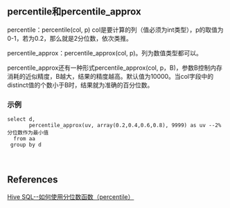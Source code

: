 ## percentile和percentile_approx
percentile：percentile(col, p) col是要计算的列（值必须为int类型），p的取值为0-1，若为0.2，那么就是2分位数，依次类推。

percentile_approx：percentile_approx(col, p)。列为数值类型都可以。

percentile_approx还有一种形式percentile_approx(col, p，B)，参数B控制内存消耗的近似精度，B越大，结果的精度越高。默认值为10000。当col字段中的distinct值的个数小于B时，结果就为准确的百分位数。

### 示例
```
select d, 
       percentile_approx(uv, array(0.2,0.4,0.6,0.8), 9999) as uv --2%分位数作为最小值       
  from aa
 group by d
```

&nbsp;
## References
[Hive SQL--如何使用分位数函数（percentile）](https://blog.csdn.net/Jarry_cm/article/details/82185576)
